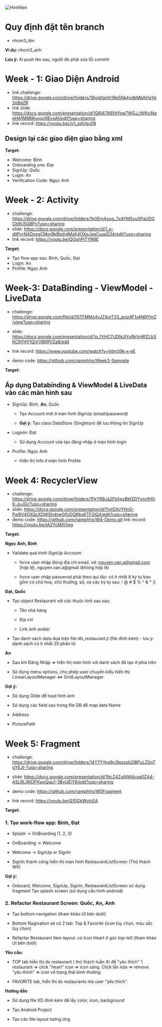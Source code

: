 ![HinhNen](HinhAnh/background.png)
# Quy định đặt tên branch

- nhom3_tên
  
**Ví dụ:** nhom3_anh

**Lưu ý:** Ai push lên sau, người đó phải sửa lỗi commit
# Week - 1: Giao Diện Android

- link challenge: https://drive.google.com/drive/folders/19jojkfanVrWe5Nk4ydbMbAHgYq2pBdZR
- link slide: https://docs.google.com/presentation/d/1Q6l47895hYow7WGJ_tWKcjNaeHA1M8RRiuyucREvsAI/edit?usp=sharing
- link record: https://youtu.be/Jv1_odUgu08
## Design lại các giao diện giao bằng xml

**Target:**

- Welcome: Bình
- Onboarding one: Đạt
- SignUp: Quốc
- Login: An
- Verification Code: Ngọc Anh
# Week - 2: Activity

- challenge: https://drive.google.com/drive/folders/1hOEmAzug_7xAYMSyu0PaUDGCb9U5GBPn?usp=sharing
- slide: https://docs.google.com/presentation/d/1_o-dlIPvrNXDnxgCMorBkBtphdMzK4OXqJgqCuxpD24/edit?usp=sharing
- link record: https://youtu.be/QGphPtTYN8E

**Target:**

- Tạo flow app sau: Bình, Quốc, Đạt
- Login: An
- Profile: Ngọc Anh

# Week-3: DataBinding - ViewModel - LiveData

- challenge: https://drive.google.com/file/d/1GTFMMz4vJZXotT33_avjz4F1yAN9YhrZ/view?usp=sharing
  
- slide: https://docs.google.com/presentation/d/1q_fVHC7UDNJtYuRkVnRfZLbSKC9YHY1QiVVB6ffVZa8/edit

- link record: https://www.youtube.com/watch?v=Vdm39k-x-eE
  
- demo code: https://github.com/namphho/Week3-Samnple
  
**Target:**

## Áp dụng Databinding & ViewModel & LiveData vào các màn hình sau

- SignUp: Bình, **An**, Quốc
   
  - Tạo Account mới ở màn hình SignUp (email/password)
  
  - **Gợi ý:** Tạo class DataStore (Singleton) để lưu thông tin SignUp
  
- LoginIn: Đạt
  
  - Sử dụng Account vừa tạo đăng nhập ở màn hình login
  
- Profile: Ngọc Anh
  
  - Hiển thị Info ở màn hình Profile

# Week 4: RecyclerView

- challenge: https://drive.google.com/drive/folders/1FkYRBJa2FbfwzBkfZGYynnfHG6-JuJGc?usp=sharing
- slide: https://docs.google.com/presentation/d/11vtGXvYHvG-PwRV4OXQcXDWShdnwGfUDQKkxKTF2IQ4/edit?usp=sharing
- demo code: https://github.com/namphho/W4-Demo.git
link record:  https://youtu.be/tA2YcMXj1wg


**Target:**

**Ngọc Anh, Bình**

- Validate quá trình SignUp Account: 

  - force user nhập đúng địa chỉ email. vd: nguyen.van.a@gmail.com (hợp lệ), nguyen.van.a@gmail
(không hợp lệ)

  - force user nhập passwrod phải theo qui tắc:
có ít nhất 8 ký tự
bao gồm có chữ hoa, chữ thường, số, và các ký tự sau: ! @ # $ % ^ & * ()

**Đạt, Quốc**

- Tạo object Restaurant với các thuộc tính sau sau:
   
  - Tên nhà hàng
  
  - Địa chỉ
  
  - Link ảnh avatar
  
- Tạo danh sách data dựa trên file db_restaurant.jl (file đính kèm) - lưu ý: danh sách có ít nhất 20 phần
tử

**An**

- Sau khi Đăng Nhập => hiển thị màn hình với danh sách đã tạo ở phía trên
  
- Sử dụng menu options, cho phép user chuyển kiểu hiển thị LinearLayoutManager <=>
GridLayoutManager

**Gợi ý:**

- Sử dụng Glide để load hình ảnh

- Sử dụng các field sau trong file DB để map data
Name

- Address
  
- PicturePath

# Week 5: Fragment

- challenge: https://drive.google.com/drive/folders/14Y7YYeg9v3lpzszb2lBPuLZGnTgYEJt-?usp=sharing
  
- slide: https://docs.google.com/presentation/d/1NcZ4ZqiNW4cqa0ZA4-ASLRL0KDPXwxQqu1-3ByUElY8/edit?usp=sharing
  
- demo code: https://github.com/namphho/W5Fragment
  
- link record: https://youtu.be/Q10GkWvIcEA

**Target:**

### 1. Tạo work-flow app: Bình, Đạt 

- Splash -> OnBoarding (1, 2, 3)

- OnBoarding -> Welcome
  
- Welcome -> SignUp or SignIn
  
- SignIn thành công hiển thị màn hình RestaurantListScreen (Thử thách W4)
  
**Gợi ý:**

- Onboard, Welcome, SignUp, SignIn, RestaurantListScreen sử dụng fragment
Tạo splash screen (sử dụng cấu hình android)

### 2. Refactor Restaurant Screen: Quốc, An, Anh

- Tạo bottom navigation (tham khảo UI bên dưới)

- Bottom Nagivation sẽ có 2 tab: Top & Favorite (icon tùy chọn, màu sắc tùy chọn)
  
- Refactor Restaurant Item layout. có Icon Heart ở góc top-le0 (tham khảo UI bên dưới)

**Yêu cầu:**

- TOP tab hiển thị ds restaurant ( thử thách tuần 4)
để "yêu thích" 1 restaurant => click "heart" icon => icon sáng. Click lần nữa => remove "yêu thích" => icon về trạng thái bình thường.

- FAVORITE tab, hiển thị ds restaurants mà user "yêu thích".
  
**Hướng dẫn** 

- Sử dụng file XD đính kèm để lấy color, icon, background
  
- Tạo Android Project
  
- Tạo các file layout tương ứng